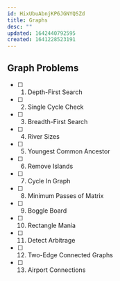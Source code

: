 ```yaml
---
id: HixUbuAbnjKP6JGNYQSZd
title: Graphs
desc: ""
updated: 1642440792595
created: 1641228523191
---
```


## Graph Problems

- [ ] 1. Depth-First Search
- [ ] 2. Single Cycle Check
- [ ] 3. Breadth-First Search
- [ ] 4. River Sizes
- [ ] 5. Youngest Common Ancestor
- [ ] 6. Remove Islands
- [ ] 7. Cycle In Graph
- [ ] 8. Minimum Passes of Matrix
- [ ] 9. Boggle Board
- [ ] 10. Rectangle Mania
- [ ] 11. Detect Arbitrage
- [ ] 12. Two-Edge Connected Graphs
- [ ] 13. Airport Connections
